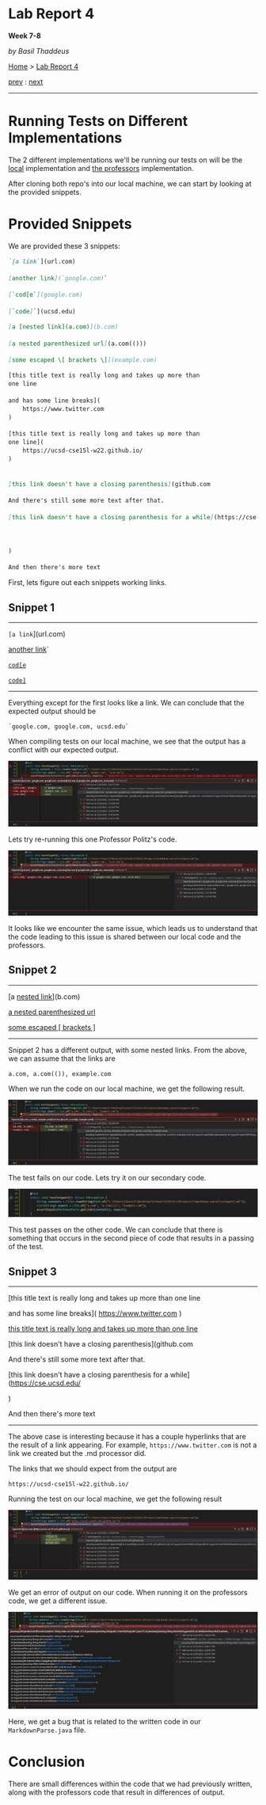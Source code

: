 # Lab Report 4
**Week 7-8**

*by Basil Thaddeus*

[Home](https://basilthaddeus.github.io/cse15l-lab-reports/) > [Lab Report 4](https://basilthaddeus.github.io/cse15l-lab-reports/lab-report-4-week-8.html)

[prev](https://basilthaddeus.github.io/cse15l-lab-reports/lab-report-3-week-6.html) : [next]()

---

# Running Tests on Different Implementations

The 2 different implementations we'll be running our tests on will be the [local](https://github.com/BasilThaddeus/markdown-parse) implementation and [the professors](https://github.com/ucsd-cse15l-w22/markdown-parse) implementation. 

After cloning both repo's into our local machine, we can start by looking at the provided snippets.

# Provided Snippets

We are provided these 3 snippets:

```md
`[a link`](url.com)

[another link](`google.com)`

[`cod[e`](google.com)

[`code]`](ucsd.edu)
```
```md
[a [nested link](a.com)](b.com)

[a nested parenthesized url](a.com(()))

[some escaped \[ brackets \]](example.com)
```
```md
[this title text is really long and takes up more than 
one line

and has some line breaks](
    https://www.twitter.com
)

[this title text is really long and takes up more than 
one line](
    https://ucsd-cse15l-w22.github.io/
)


[this link doesn't have a closing parenthesis](github.com

And there's still some more text after that.

[this link doesn't have a closing parenthesis for a while](https://cse.ucsd.edu/



)

And then there's more text
```

First, lets figure out each snippets working links. 

## Snippet 1

---

`[a link`](url.com)

[another link](`google.com)`

[`cod[e`](google.com)

[`code]`](ucsd.edu)

---

Everything except for the first looks like a link. We can conclude that the expected output should be
```
`google.com, google.com, ucsd.edu`
```

When compiling tests on our local machine, we see that the output has a conflict with our expected output. 

![Image](images/snippet-1-local.png)

Lets try re-running this one Professor Politz's code.

![Image](images/snippet-1-other.png)

It looks like we encounter the same issue, which leads us to understand that the code leading to this issue is shared between our local code and the professors.

## Snippet 2

---
[a [nested link](a.com)](b.com)

[a nested parenthesized url](a.com(()))

[some escaped \[ brackets \]](example.com)

---

Snippet 2 has a different output, with some nested links. From the above, we can assume that the links are

```
a.com, a.com(()), example.com
```

When we run the code on our local machine, we get the following result.

![Image](images/snippet-2-local.png)

The test fails on our code. Lets try it on our secondary code.

![Image](images/snippet-2-other.png)

This test passes on the other code. We can conclude that there is something that occurs in the second piece of code that results in a passing of the test.

## Snippet 3

---

[this title text is really long and takes up more than 
one line

and has some line breaks](
    https://www.twitter.com
)

[this title text is really long and takes up more than 
one line](
    https://ucsd-cse15l-w22.github.io/
)


[this link doesn't have a closing parenthesis](github.com

And there's still some more text after that.

[this link doesn't have a closing parenthesis for a while](https://cse.ucsd.edu/



)

And then there's more text

---

The above case is interesting because it has a couple hyperlinks that are the result of a link appearing. For example, `https://www.twitter.com` is not a link we created but the .md processor did.

The links that we should expect from the output are

```
https://ucsd-cse15l-w22.github.io/
```

Running the test on our local machine, we get the following result

![Image](images/snippet-3-local.png)

We get an error of output on our code. When running it on the professors code, we get a different issue.

![Image](images/snippet-3-other.png)

Here, we get a bug that is related to the written code in our `MarkdownParse.java` file.

# Conclusion

There are small differences within the code that we had previously written, along with the professors code that result in differences of output.